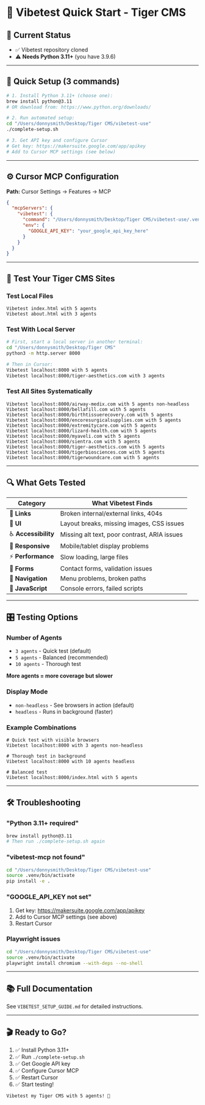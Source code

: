# 🐯 Vibetest Quick Start - Tiger CMS

## 🚦 Current Status
- ✅ Vibetest repository cloned
- ⚠️ **Needs Python 3.11+** (you have 3.9.6)

---

## 📝 Quick Setup (3 commands)

```bash
# 1. Install Python 3.11+ (choose one):
brew install python@3.11
# OR download from: https://www.python.org/downloads/

# 2. Run automated setup:
cd "/Users/donnysmith/Desktop/Tiger CMS/vibetest-use"
./complete-setup.sh

# 3. Get API key and configure Cursor
# Get key: https://makersuite.google.com/app/apikey
# Add to Cursor MCP settings (see below)
```

---

## ⚙️ Cursor MCP Configuration

**Path:** Cursor Settings → Features → MCP

```json
{
  "mcpServers": {
    "vibetest": {
      "command": "/Users/donnysmith/Desktop/Tiger CMS/vibetest-use/.venv/bin/vibetest-mcp",
      "env": {
        "GOOGLE_API_KEY": "your_google_api_key_here"
      }
    }
  }
}
```

---

## 🎯 Test Your Tiger CMS Sites

### Test Local Files
```
Vibetest index.html with 5 agents
Vibetest about.html with 3 agents
```

### Test With Local Server
```bash
# First, start a local server in another terminal:
cd "/Users/donnysmith/Desktop/Tiger CMS"
python3 -m http.server 8000

# Then in Cursor:
Vibetest localhost:8000 with 5 agents
Vibetest localhost:8000/tiger-aesthetics.com with 3 agents
```

### Test All Sites Systematically
```
Vibetest localhost:8000/airway-medix.com with 5 agents non-headless
Vibetest localhost:8000/bellafill.com with 5 agents
Vibetest localhost:8000/birthtissuerecovery.com with 5 agents
Vibetest localhost:8000/encoresurgicalsupplies.com with 5 agents
Vibetest localhost:8000/extremitycare.com with 5 agents
Vibetest localhost:8000/lizard-health.com with 5 agents
Vibetest localhost:8000/myaveli.com with 5 agents
Vibetest localhost:8000/sientra.com with 5 agents
Vibetest localhost:8000/tiger-aesthetics.com with 5 agents
Vibetest localhost:8000/tigerbiosciences.com with 5 agents
Vibetest localhost:8000/tigerwoundcare.com with 5 agents
```

---

## 🔍 What Gets Tested

| Category | What Vibetest Finds |
|----------|---------------------|
| 🔗 **Links** | Broken internal/external links, 404s |
| 🎨 **UI** | Layout breaks, missing images, CSS issues |
| ♿ **Accessibility** | Missing alt text, poor contrast, ARIA issues |
| 📱 **Responsive** | Mobile/tablet display problems |
| ⚡ **Performance** | Slow loading, large files |
| 📝 **Forms** | Contact forms, validation issues |
| 🧭 **Navigation** | Menu problems, broken paths |
| 🐛 **JavaScript** | Console errors, failed scripts |

---

## 🎛️ Testing Options

### Number of Agents
- `3 agents` - Quick test (default)
- `5 agents` - Balanced (recommended)
- `10 agents` - Thorough test

**More agents = more coverage but slower**

### Display Mode
- `non-headless` - See browsers in action (default)
- `headless` - Runs in background (faster)

### Example Combinations
```
# Quick test with visible browsers
Vibetest localhost:8000 with 3 agents non-headless

# Thorough test in background
Vibetest localhost:8000 with 10 agents headless

# Balanced test
Vibetest localhost:8000/index.html with 5 agents
```

---

## 🛠️ Troubleshooting

### "Python 3.11+ required"
```bash
brew install python@3.11
# Then run ./complete-setup.sh again
```

### "vibetest-mcp not found"
```bash
cd "/Users/donnysmith/Desktop/Tiger CMS/vibetest-use"
source .venv/bin/activate
pip install -e .
```

### "GOOGLE_API_KEY not set"
1. Get key: https://makersuite.google.com/app/apikey
2. Add to Cursor MCP settings (see above)
3. Restart Cursor

### Playwright issues
```bash
cd "/Users/donnysmith/Desktop/Tiger CMS/vibetest-use"
source .venv/bin/activate
playwright install chromium --with-deps --no-shell
```

---

## 📚 Full Documentation

See `VIBETEST_SETUP_GUIDE.md` for detailed instructions.

---

## 🎬 Ready to Go?

1. ✅ Install Python 3.11+
2. ✅ Run `./complete-setup.sh`
3. ✅ Get Google API key
4. ✅ Configure Cursor MCP
5. ✅ Restart Cursor
6. ✅ Start testing!

```
Vibetest my Tiger CMS with 5 agents! 🐯
```





